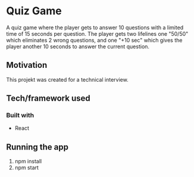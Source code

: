 # Quiz Game

A quiz game where the player gets to answer 10 questions with a limited time of 15 seconds per question. The player gets two lifelines one "50/50" which eliminates 2 wrong questions, and one "+10 sec" which gives the player another 10 seconds to answer the current question.

## Motivation

This projekt was created for a technical interview.

## Tech/framework used
### Built with

  * React

## Running the app
  1. npm install
  2. npm start